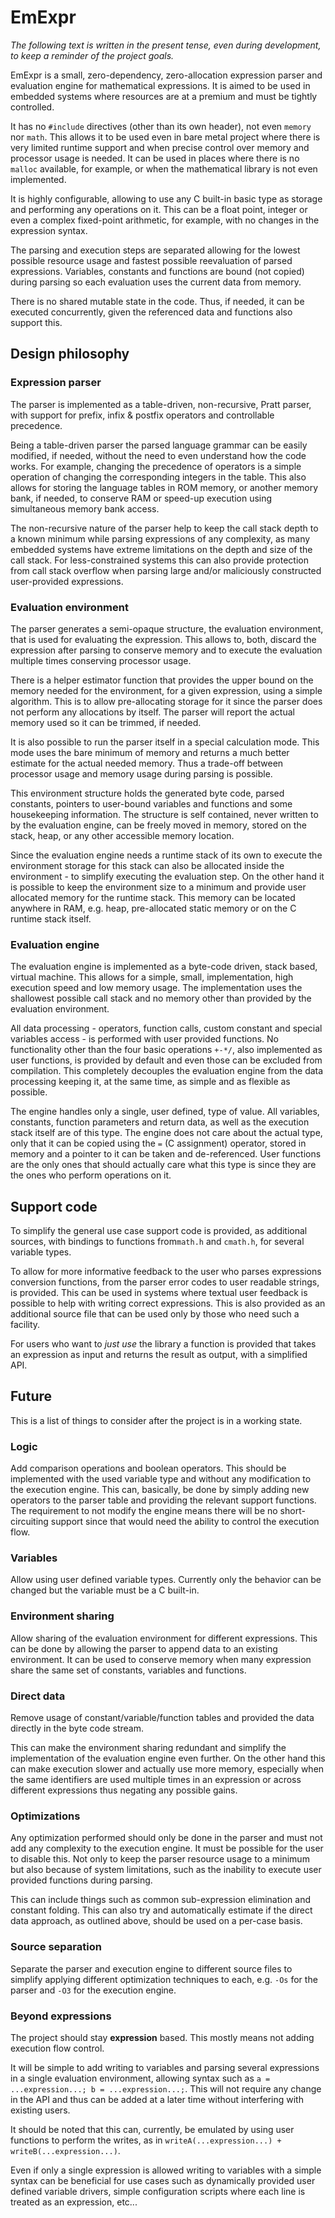 # EmExpr

*The following text is written in the present tense, even during development, to keep a reminder of the project goals.*

EmExpr is a small, zero-dependency, zero-allocation expression parser and evaluation engine for mathematical expressions. It is aimed to be used in embedded systems where resources are at a premium and must be tightly controlled.

It has no `#include` directives (other than its own header), not even `memory` nor `math`. This allows it to be used even in bare metal project where there is very limited runtime support and when precise control over memory and processor usage is needed. It can be used in places where there is no `malloc` available, for example, or when the mathematical library is not even implemented.

It is highly configurable, allowing to use any C built-in basic type as storage and performing any operations on it. This can be a float point, integer or even a complex fixed-point arithmetic, for example, with no changes in the expression syntax.

The parsing and execution steps are separated allowing for the lowest possible resource usage and fastest possible reevaluation of parsed expressions. Variables, constants and functions are bound (not copied) during parsing so each evaluation uses the current data from memory.

There is no shared mutable state in the code. Thus, if needed, it can be executed concurrently, given the referenced data and functions also support this.

## Design philosophy

### Expression parser

The parser is implemented as a table-driven, non-recursive, Pratt parser, with support for prefix, infix & postfix operators and controllable precedence.

Being a table-driven parser the parsed language grammar can be easily modified, if needed, without the need to even understand how the code works. For example, changing the precedence of operators is a simple operation of changing the corresponding integers in the table. This also allows for storing the language tables in ROM memory, or another memory bank, if needed, to conserve RAM or speed-up execution using simultaneous memory bank access.

The non-recursive nature of the parser help to keep the call stack depth to a known minimum while parsing expressions of any complexity, as many embedded systems have extreme limitations on the depth and size of the call stack. For less-constrained systems this can also provide protection from call stack overflow when parsing large and/or maliciously constructed user-provided expressions.

### Evaluation environment

The parser generates a semi-opaque structure, the evaluation environment, that is used for evaluating the expression. This allows to, both, discard the expression after parsing to conserve memory and to execute the evaluation multiple times conserving processor usage.

There is a helper estimator function that provides the upper bound on the memory needed for the environment, for a given expression, using a simple algorithm. This is to allow pre-allocating storage for it since the parser does not perform any allocations by itself. The parser will report the actual memory used so it can be trimmed, if needed.

It is also possible to run the parser itself in a special calculation mode. This mode uses the bare minimum of memory and returns a much better estimate for the actual needed memory. Thus a trade-off between processor usage and memory usage during parsing is possible.

This environment structure holds the generated byte code, parsed constants, pointers to user-bound variables and functions and some housekeeping information.  The structure is self contained, never written to by the evaluation engine, can be freely moved in memory, stored on the stack, heap, or any other accessible memory location.

Since the evaluation engine needs a runtime stack of its own to execute the environment storage for this stack can also be allocated inside the environment - to simplify executing the evaluation step.
On the other hand it is possible to keep the environment size to a minimum and provide user allocated memory for the runtime stack. This memory can be located anywhere in RAM, e.g. heap, pre-allocated static memory or on the C runtime stack itself.

### Evaluation engine

The evaluation engine is implemented as a byte-code driven, stack based, virtual machine. This allows for a simple, small, implementation, high execution speed and low memory usage. The implementation uses the shallowest possible call stack and no memory other than provided by the evaluation environment.

All data processing - operators, function calls, custom constant and special variables access - is performed with user provided functions. No functionality other than the four basic operations `+-*/`, also implemented as user functions, is provided by default and even those can be excluded from compilation. This completely decouples the evaluation engine from the data processing keeping it, at the same time, as simple and as flexible as possible.

The engine handles only a single, user defined, type of value. All variables, constants, function parameters and return data, as well as the execution stack itself are of this type. The engine does not care about the actual type, only that it can be copied using the `=` (C assignment) operator, stored in memory and a pointer to it can be taken and de-referenced.  User functions are the only ones that should actually care what this type is since they are the ones who perform operations on it.


## Support code
To simplify the general use case support code is provided, as additional sources, with bindings to functions from`math.h` and `cmath.h`, for several variable types.

To allow for more informative feedback to the user who parses expressions conversion functions, from the parser error codes to user readable strings, is provided. This can be used in systems where textual user feedback is possible to help with writing correct expressions. This is also provided as an additional source file that can be used only by those who need such a facility.

For users who want to *just use* the library a function is provided that takes an expression as input and returns the result as output, with a simplified API.


## Future

This is a list of things to consider after the project is in a working state.

### Logic

Add comparison operations and boolean operators.
This should be implemented with the used variable type and without any modification to the execution engine.
This can, basically, be done by simply adding new operators to the parser table and providing the relevant support functions.
The requirement to not modify the engine means there will be no short-circuiting support since that would need the ability to control the execution flow.

### Variables

Allow using user defined variable types. Currently only the behavior can be changed but the variable must be a C built-in.

### Environment sharing

Allow sharing of the evaluation environment for different expressions.
This can be done by allowing the parser to append data to an existing environment. It can be used to conserve memory when many expression share the same set of constants, variables and functions.

### Direct data

Remove usage of constant/variable/function tables and provided the data directly in the byte code stream.

This can make the environment sharing redundant and simplify the implementation of the evaluation engine even further. On the other hand this can make execution slower and actually use more memory, especially when the same identifiers are used multiple times in an expression or across different expressions thus negating any possible gains. 

### Optimizations

Any optimization performed should only be done in the parser and must not add any complexity to the execution engine.
It must be possible for the user to disable this. Not only to keep the parser resource usage to a minimum but also because of system limitations, such as the inability to execute user provided functions during parsing.

This can include things such as common sub-expression elimination and constant folding.
This can also try and automatically estimate if the direct data approach, as outlined above, should be used on a per-case basis.

### Source separation
Separate the parser and execution engine to different source files to simplify applying different optimization techniques to each, e.g. `-Os` for the parser and `-O3` for the execution engine.

### Beyond expressions

The project should stay **expression** based.
This mostly means not adding execution flow control.

It will be simple to add writing to variables and parsing several expressions in a single evaluation environment, allowing syntax such as `a = ...expression...; b = ...expression...;`. This will not require any change in the API and thus can be added at a later time without interfering with existing users.

It should be noted that this can, currently, be emulated by using user functions to perform the writes, as in `writeA(...expression...) + writeB(...expression...)`.

Even if only a single expression is allowed writing to variables with a simple syntax can be beneficial for use cases such as dynamically provided user defined variable drivers, simple configuration scripts where each line is treated as an expression, etc...